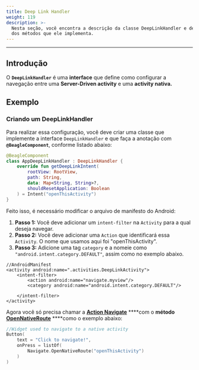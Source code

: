 ```yaml
---
title: Deep Link Handler
weight: 119
description: >-
  Nesta seção, você encontra a descrição da classe DeepLinkHandler e detalhes
  dos métodos que ele implementa.
---
```


---

## Introdução

O **`DeepLinkHandler`** é uma **interface** que define como configurar a navegação entre uma **Server-Driven activity** e uma **activity nativa.** 

## Exemplo

### Criando um DeepLinkHandler

Para realizar essa configuração, você deve criar uma classe que implemente a interface `DeepLinkHandler` e que faça a anotação com **`@BeagleComponent`**, conforme listado abaixo:

```kotlin
@BeagleComponent
class AppDeepLinkHandler : DeepLinkHandler {
    override fun getDeepLinkIntent(
        rootView: RootView,
        path: String,
        data: Map<String, String>?,
        shouldResetApplication: Boolean
    ) = Intent("openThisActivity")
}
```

Feito isso, é necessário modificar o arquivo de manifesto do Android: 

1. **Passo 1:** Você deve adicionar um `intent-filter` na `Activity` para a qual deseja navegar.
2. **Passo 2:** Você deve adicionar uma `Action` que identificará essa `Activity`. O nome que usamos aqui foi "openThisActivity". 
3. **Passo 3:** Adicione uma tag `category` e a nomeie como `"android.intent.category.DEFAULT"`, assim como no exemplo abaixo. 

```markup
//AndroidManifest
<activity android:name=".activities.DeepLinkActivity">
    <intent-filter>
        <action android:name="navigate.myview"/>
        <category android:name="android.intent.category.DEFAULT"/>

    </intent-filter>
</activity>
```

Agora você só precisa chamar a [**Action Navigate**](../../../api/api-acoes/navigate/) ****com o **método** [**OpenNativeRoute**](../../../api/api-acoes/navigate/opennativeroute.md) ****como o exemplo abaixo:

```kotlin
//Widget used to navigate to a native activity
Button(
    text = "Click to navigate!",
    onPress = listOf(
        Navigate.OpenNativeRoute("openThisActivity")
    )
)
```
